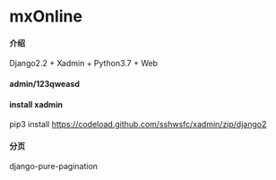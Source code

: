 # mxOnline

#### 介绍
Django2.2 + Xadmin + Python3.7 + Web

#### admin/123qweasd

#### install xadmin
pip3 install https://codeload.github.com/sshwsfc/xadmin/zip/django2

#### 分页
django-pure-pagination
